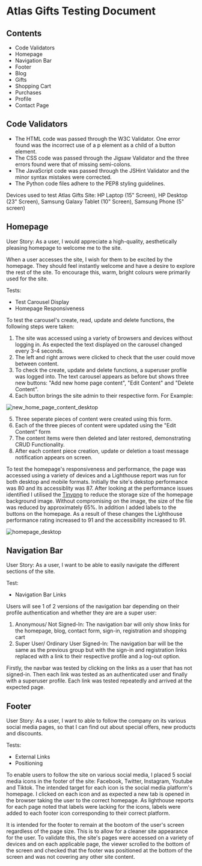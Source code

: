 # Atlas Gifts Testing Document

## Contents
* Code Validators
* Homepage
* Navigation Bar
* Footer
* Blog
* Gifts
* Shopping Cart
* Purchases
* Profile
* Contact Page

## Code Validators
* The HTML code was passed through the W3C Validator. One error found was the incorrect use of a p element as a child of a button element.
* The CSS code was passed through the Jigsaw Validator and the three errors found were that of missing semi-colons.
* The JavaScript code was passed through the JSHint Validator and the minor syntax mistakes were corrected.
* The Python code files adhere to the PEP8 styling guidelines.

Devices used to test Atlas Gifts Site: HP Laptop (15" Screen), HP Desktop (23" Screen), Samsung Galaxy Tablet (10" Screen), Samsung Phone (5" screen)

## Homepage
User Story: As a user, I would appreciate a high-quality, aesthetically pleasing homepage to welcome me to the site.

When a user accesses the site, I wish for them to be excited by the homepage. They should feel instantly welcome and have a desire to explore the rest of the site. To encourage this, warm, bright colours were primarily used for the site. 

Tests:
 * Test Carousel Display 
 * Homepage Responsiveness

To test the carousel's create, read, update and delete functions, the following steps were taken:
1. The site was accessed using a variety of browsers and devices without logging in. As expected the text displayed on the carousel changed every 3-4 seconds.
2. The left and right arrows were clicked to check that the user could move between content.
3. To check the create, update and delete functions, a superuser profile was logged into. The text carousel appears as before but shows three new buttons: "Add new home page content", "Edit Content" and "Delete Content". 
4. Each button brings the site admin to their respective form. For Example:

![new_home_page_content_desktop](https://user-images.githubusercontent.com/72452781/165380472-1b77e153-0935-4664-b1ad-7da9a2467451.png)

5. Three seperate pieces of content were created using this form.
6. Each of the three pieces of content were updated using the "Edit Content" form
7. The content items were then deleted and later restored, demonstrating CRUD Functionality.
8. After each content piece creation, update or deletion a toast message notification appears on screen.

To test the homepage's responsiveness and performance, the page was accessed using a variety of devices and a Lighthouse report was run for both desktop and mobile formats. Initially the site's dekstop performance was 80 and its accessiblity was 87. After looking at the performance issues identified I utilised the [Tinypng](https://tinypng.com/) to reduce the storage size of the homepage background image. Without compromising on the image, the size of the file was reduced by approximately 65%. In addition I added labels to the buttons on the homepage. As a result of these changes the Lighthouse performance rating increased to 91 and the accessibility increased to 91.

![homepage_desktop](https://user-images.githubusercontent.com/72452781/165378805-8ea99e7a-62c1-4416-91d6-b1f9b55696fc.png)

## Navigation Bar
User Story: As a user, I want to be able to easily navigate the different sections of the site.

Test:
 * Navigation Bar Links

Users will see 1 of 2 versions of the navigation bar depending on their profile authentication and whether they are are a super user:
1. Anonymous/ Not Signed-In: The navigation bar will only show links for the homepage, blog, contact form, sign-in, registration and shopping cart
2. Super User/ Ordinary User Signed-In: The navigation bar will be the same as the previous group but with the sign-in and registration links replaced with a link to their respective profile and a log-out option.

Firstly, the navbar was tested by clicking on the links as a user that has not signed-in. Then each link was tested as an authenticated user and finally with a superuser profile. Each link was tested repeatedly and arrived at the expected page.


## Footer
User Story: As a user, I want to able to follow the company on its various social media pages, so that I can find out about special offers, new products and discounts.

Tests:
 * External Links
 * Positioning

To enable users to follow the site on various social media, I placed 5 social media icons in the footer of the site: Facebook, Twitter, Instagram, Youtube and Tiktok. The intended target for each icon is the social media platform's homepage. I clicked on each icon and as expected a new tab is opened in the browser taking the user to the correct homepage. As lighthouse reports for each page noted that labels were lacking for the icons, labels were added to each footer icon corresponding to their correct platform.

It is intended for the footer to remain at the bootom of the user's screen regardless of the page size. This is to allow for a cleaner site appearance for the user. To validate this, the site's pages were accessed on a variety of devices and on each applicable page, the viewer scrolled to the bottom of the screen and checked that the footer was positioned at the bottom of the screen and was not covering any other site content.
